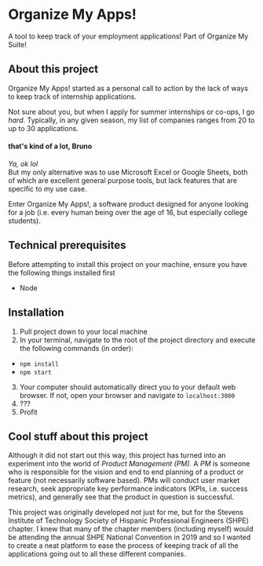 # Organize My Apps!
A tool to keep track of your employment applications! Part of Organize My Suite!

## About this project
Organize My Apps! started as a personal call to action by the lack of ways to keep track of internship applications.

Not sure about you, but when I apply for summer internships or co-ops, I go *hard*. Typically, in any given season,
my list of companies ranges from 20 to up to 30 applications.

#### that's kind of a lot, Bruno

*Ya, ok lol* <br/>
But my only alternative was to use Microsoft Excel or Google Sheets, both of which are excellent general purpose tools, but
lack features that are specific to my use case.

Enter Organize My Apps!, a software product designed for anyone looking for a job (i.e. every human being over the age of 16, but
especially college students).

## Technical prerequisites
Before attempting to install this project on your machine, ensure you have the following things installed first
- Node

## Installation
1. Pull project down to your local machine
2. In your terminal, navigate to the root of the project directory and execute the following commands (in order):
- `npm install`
- `npm start`
3. Your computer should automatically direct you to your default web browser. If not, open your browser and navigate to
`localhost:3000`
4. ???
5. Profit

## Cool stuff about this project
Although it did not start out this way, this project has turned into an experiment into the world of *Product Management (PM).*
A *PM* is someone who is responsible for the vision and end to end planning of a product or feature (not necessarily
software based). PMs will conduct user market research, seek appropriate key performance indicators (KPIs, i.e. success metrics),
and generally see that the product in question is successful.

This project was originally developed not just for me, but for the Stevens Institute of Technology Society of Hispanic
Professional Engineers (SHPE) chapter. I knew that many of the chapter members (including myself) would be attending the
annual SHPE National Convention in 2019 and so I wanted to create a neat platform to ease the process of keeping track of all
the applications going out to all these different companies.
